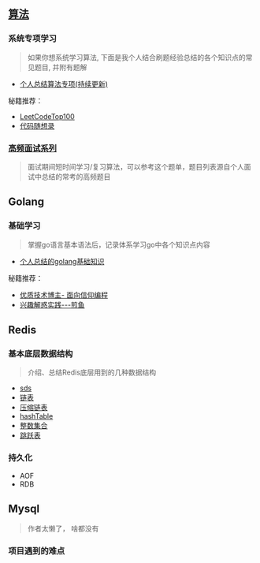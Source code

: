 ## [算法](./doc/algorithm/专项/README.md)
### 系统专项学习

> 如果你想系统学习算法, 下面是我个人结合刷题经验总结的各个知识点的常见题目, 并附有题解

- [个人总结算法专项(持续更新)](./doc/algorithm/专项/README.md)

秘籍推荐：
- [LeetCodeTop100](https://leetcode-cn.com/problem-list/2cktkvj/)
- [代码随想录](https://programmercarl.com/other/algo_pdf.html)

### [高频面试系列](https://github.com/wuye251/php-interview/tree/main/doc/algorithm/%E9%9D%A2%E8%AF%95%E7%AE%97%E6%B3%95%E7%AA%81%E5%87%BB)

> 面试期间短时间学习/复习算法，可以参考这个题单，题目列表源自个人面试中总结的常考的高频题目

## Golang

### 基础学习
> 掌握go语言基本语法后，记录体系学习go中各个知识点内容
- [个人总结的golang基础知识](https://github.com/wuye251/php-interview/tree/main/doc/go)

秘籍推荐：

- [优质技术博主- 面向信仰编程](https://draveness.me/)
- [兴趣解惑实践---煎鱼](https://eddycjy.gitbook.io/golang/di-6-ke-chang-yong-guan-jian-zi)

## Redis

### 基本底层数据结构

> 介绍、总结Redis底层用到的几种数据结构

- [sds](./底层数据结构/sds.md)
- [链表](./底层数据结构/链表.md)
- [压缩链表](./底层数据结构/压缩链表.md)
- [hashTable](./底层数据结构/hashTable.md)
- [整数集合](./底层数据结构/整数集合.md)
- [跳跃表](./底层数据结构/跳跃表.md)

### 持久化

- AOF
- RDB

## Mysql

> 作者太懒了， 啥都没有



### 项目遇到的难点

